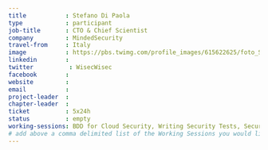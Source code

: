 ```yaml
---
title           : Stefano Di Paola
type            : participant
job-title       : CTO & Chief Scientist
company         : MindedSecurity
travel-from     : Italy
image           : https://pbs.twimg.com/profile_images/615622625/foto_StefanoDiPaola_thumb.jpg
linkedin        :
twitter          : WisecWisec
facebook        :
website         :
email           :
project-leader  :
chapter-leader  :
ticket          : 5x24h
status          : empty
working-sessions: BDD for Cloud Security, Writing Security Tests, Securing the CI Pipeline, JIRA Risk Workflow, DevSecOps vs SecDevOps, Docker Security, Netflix Security Automation, Node Security Round Table, Machine Learning and Security, ZAP, Owasp Orizon Reboot, Threat and Vulnerability Management, NodeGoat, Define Agile Security Practices, Agile Practices for Security Teams, Creating AppSec Talent (next 100k professionals), Recruiting AppSec Talent, Teaching Attacker perspective to Developers, Juice Shop Brainstorming
# add above a comma delimited list of the Working Sessions you would like to attend (use the session's title)
---
```


<!-- put more details about participant here -->
